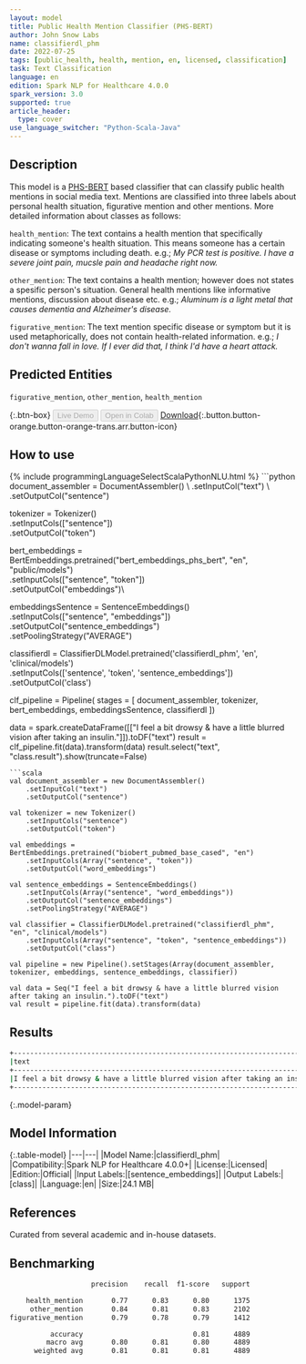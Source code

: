 ```yaml
---
layout: model
title: Public Health Mention Classifier (PHS-BERT)
author: John Snow Labs
name: classifierdl_phm
date: 2022-07-25
tags: [public_health, health, mention, en, licensed, classification]
task: Text Classification
language: en
edition: Spark NLP for Healthcare 4.0.0
spark_version: 3.0
supported: true
article_header:
  type: cover
use_language_switcher: "Python-Scala-Java"
---
```


## Description

This model is a [PHS-BERT](https://arxiv.org/abs/2204.04521) based classifier that can classify public health mentions in social media text. Mentions are classified into three labels about personal health situation, figurative mention and other mentions. More detailed information about classes as follows:

`health_mention`: The text contains a health mention that specifically indicating someone's health situation.  This means someone has a certain disease or symptoms including death. e.g.; *My PCR test is positive. I have a severe joint pain, mucsle pain and headache right now.*

`other_mention`: The text contains a health mention; however does not states a spesific person's situation. General health mentions like informative mentions, discussion about disease etc. e.g.; *Aluminum is a light metal that causes dementia and Alzheimer's disease.*

`figurative_mention`: The text mention specific disease or symptom but it is used metaphorically, does not contain health-related information. e.g.; *I don't wanna fall in love. If I ever did that, I think I'd have a heart attack.*

## Predicted Entities

`figurative_mention`, `other_mention`, `health_mention`

{:.btn-box}
<button class="button button-orange" disabled>Live Demo</button>
<button class="button button-orange" disabled>Open in Colab</button>
[Download](https://s3.amazonaws.com/auxdata.johnsnowlabs.com/clinical/models/classifierdl_phm_en_4.0.0_3.0_1658759311177.zip){:.button.button-orange.button-orange-trans.arr.button-icon}

## How to use



<div class="tabs-box" markdown="1">
{% include programmingLanguageSelectScalaPythonNLU.html %}
```python
document_assembler = DocumentAssembler() \
    .setInputCol("text") \
    .setOutputCol("sentence")

tokenizer = Tokenizer() \
    .setInputCols(["sentence"]) \
    .setOutputCol("token")

bert_embeddings = BertEmbeddings.pretrained("bert_embeddings_phs_bert", "en", "public/models")\
    .setInputCols(["sentence", "token"])\
    .setOutputCol("embeddings")\

embeddingsSentence = SentenceEmbeddings() \
    .setInputCols(["sentence", "embeddings"]) \
    .setOutputCol("sentence_embeddings") \
    .setPoolingStrategy("AVERAGE")

classifierdl = ClassifierDLModel.pretrained('classifierdl_phm', 'en', 'clinical/models')\
    .setInputCols(['sentence', 'token', 'sentence_embeddings'])\
    .setOutputCol('class')

clf_pipeline = Pipeline(
    stages = [
        document_assembler,
        tokenizer,
        bert_embeddings,
        embeddingsSentence,
        classifierdl
    ])

data = spark.createDataFrame([["I feel a bit drowsy & have a little blurred vision after taking an insulin."]]).toDF("text")
result = clf_pipeline.fit(data).transform(data)
result.select("text", "class.result").show(truncate=False)
```
```scala
val document_assembler = new DocumentAssembler()
    .setInputCol("text")
    .setOutputCol("sentence")

val tokenizer = new Tokenizer()
    .setInputCols("sentence")
    .setOutputCol("token")

val embeddings = BertEmbeddings.pretrained("biobert_pubmed_base_cased", "en")
    .setInputCols(Array("sentence", "token"))
    .setOutputCol("word_embeddings")

val sentence_embeddings = SentenceEmbeddings()
    .setInputCols(Array("sentence", "word_embeddings"))
    .setOutputCol("sentence_embeddings")
    .setPoolingStrategy("AVERAGE")

val classifier = ClassifierDLModel.pretrained("classifierdl_phm", "en", "clinical/models")
    .setInputCols(Array("sentence", "token", "sentence_embeddings"))
    .setOutputCol("class")

val pipeline = new Pipeline().setStages(Array(document_assembler, tokenizer, embeddings, sentence_embeddings, classifier))

val data = Seq("I feel a bit drowsy & have a little blurred vision after taking an insulin.").toDF("text")
val result = pipeline.fit(data).transform(data) 
```
</div>

## Results

```bash
+---------------------------------------------------------------------------+----------------+
|text                                                                       |class           |
+---------------------------------------------------------------------------+----------------+
|I feel a bit drowsy & have a little blurred vision after taking an insulin.|[health_mention]|
+---------------------------------------------------------------------------+----------------+

```

{:.model-param}
## Model Information

{:.table-model}
|---|---|
|Model Name:|classifierdl_phm|
|Compatibility:|Spark NLP for Healthcare 4.0.0+|
|License:|Licensed|
|Edition:|Official|
|Input Labels:|[sentence_embeddings]|
|Output Labels:|[class]|
|Language:|en|
|Size:|24.1 MB|

## References

Curated from several academic and in-house datasets.

## Benchmarking

```bash
                    precision    recall  f1-score   support

    health_mention       0.77      0.83      0.80      1375
     other_mention       0.84      0.81      0.83      2102
figurative_mention       0.79      0.78      0.79      1412

          accuracy                           0.81      4889
         macro avg       0.80      0.81      0.80      4889
      weighted avg       0.81      0.81      0.81      4889
```
